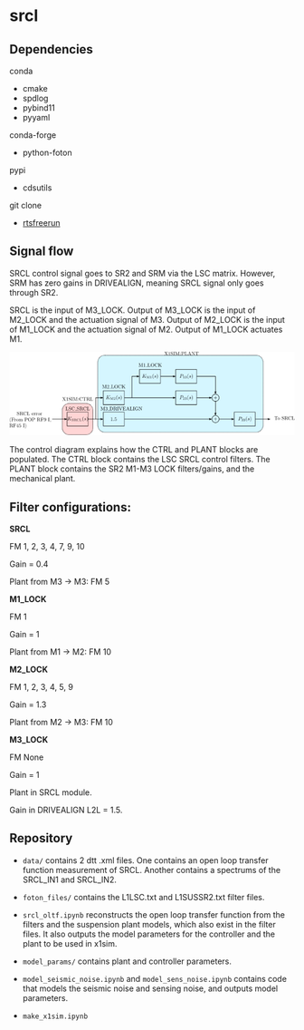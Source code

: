 # srcl

## Dependencies

conda
- cmake
- spdlog
- pybind11
- pyyaml

conda-forge
- python-foton

pypi
- cdsutils

git clone
- [rtsfreerun](https://git.ligo.org/christopher.wipf/rtsfreerun.git)

## Signal flow

SRCL control signal goes to SR2 and SRM via the LSC matrix.
However, SRM has zero gains in DRIVEALIGN, meaning SRCL signal only goes through SR2.

SRCL is the input of M3_LOCK.
Output of M3_LOCK is the input of M2_LOCK and the actuation signal of M3.
Output of M2_LOCK is the input of M1_LOCK and the actuation signal of M2.
Output of M1_LOCK actuates M1.

![control_definition](control_definition.png)

The control diagram explains how the CTRL and PLANT blocks are populated.
The CTRL block contains the LSC SRCL control filters.
The PLANT block contains the SR2 M1-M3 LOCK filters/gains,
and the mechanical plant.

## Filter configurations:

**SRCL**

FM 1, 2, 3, 4, 7, 9, 10

Gain = 0.4

Plant from M3 -> M3: FM 5

**M1_LOCK**

FM 1

Gain = 1

Plant from M1 -> M2: FM 10

**M2_LOCK**

FM 1, 2, 3, 4, 5, 9

Gain = 1.3

Plant from M2 -> M3: FM 10

**M3_LOCK**

FM None

Gain = 1

Plant in SRCL module.

Gain in DRIVEALIGN L2L = 1.5.


## Repository

- `data/` contains 2 dtt .xml files.
One contains an open loop transfer function measurement of SRCL.
Another contains a spectrums of the SRCL_IN1 and SRCL_IN2.

- `foton_files/` contains the L1LSC.txt and L1SUSSR2.txt filter files.

- `srcl_oltf.ipynb` reconstructs the open loop transfer function from the
filters and the suspension plant models, which also exist in the filter files.
It also outputs the model parameters for the controller and the plant to be
used in x1sim.

- `model_params/` contains plant and controller parameters.
- `model_seismic_noise.ipynb` and `model_sens_noise.ipynb` contains code that
models the seismic noise and sensing noise, and outputs model parameters.
- `make_x1sim.ipynb`
